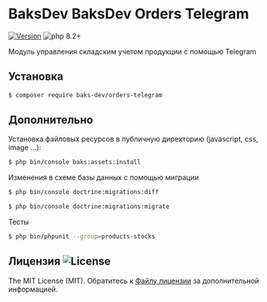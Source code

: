 # BaksDev BaksDev Orders Telegram

[![Version](https://img.shields.io/badge/version-7.0.0-blue)](https://github.com/baks-dev/orders-telegram/releases)
![php 8.2+](https://img.shields.io/badge/php-min%208.1-red.svg)

Модуль управления складским учетом продукции с помощью Telegram

## Установка

``` bash
$ composer require baks-dev/orders-telegram
```

## Дополнительно

Установка файловых ресурсов в публичную директорию (javascript, css, image ...):

``` bash
$ php bin/console baks:assets:install
```

Изменения в схеме базы данных с помощью миграции

``` bash
$ php bin/console doctrine:migrations:diff

$ php bin/console doctrine:migrations:migrate
```

Тесты

``` bash
$ php bin/phpunit --group=products-stocks
```

## Лицензия ![License](https://img.shields.io/badge/MIT-green)

The MIT License (MIT). Обратитесь к [Файлу лицензии](LICENSE.md) за дополнительной информацией.

